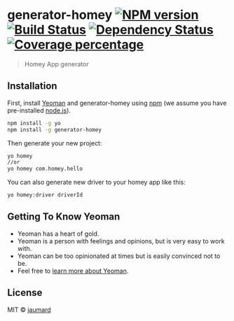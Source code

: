 # generator-homey [![NPM version][npm-image]][npm-url] [![Build Status][travis-image]][travis-url] [![Dependency Status][daviddm-image]][daviddm-url] [![Coverage percentage][coveralls-image]][coveralls-url]
> Homey App generator

## Installation

First, install [Yeoman](http://yeoman.io) and generator-homey using [npm](https://www.npmjs.com/) (we assume you have pre-installed [node.js](https://nodejs.org/)).

```bash
npm install -g yo
npm install -g generator-homey
```

Then generate your new project:

```bash
yo homey
//or 
yo homey com.homey.hello
```

You can also generate new driver to your homey app like this:
```bash
yo homey:driver driverId
```

## Getting To Know Yeoman

 * Yeoman has a heart of gold.
 * Yeoman is a person with feelings and opinions, but is very easy to work with.
 * Yeoman can be too opinionated at times but is easily convinced not to be.
 * Feel free to [learn more about Yeoman](http://yeoman.io/).

## License

MIT © [jaumard](https://github.com/jaumard)


[npm-image]: https://badge.fury.io/js/generator-homey.svg
[npm-url]: https://npmjs.org/package/generator-homey
[travis-image]: https://travis-ci.org/jaumard/generator-homey.svg?branch=master
[travis-url]: https://travis-ci.org/jaumard/generator-homey
[daviddm-image]: https://david-dm.org/jaumard/generator-homey.svg?theme=shields.io
[daviddm-url]: https://david-dm.org/jaumard/generator-homey
[coveralls-image]: https://coveralls.io/repos/jaumard/generator-homey/badge.svg
[coveralls-url]: https://coveralls.io/r/jaumard/generator-homey
